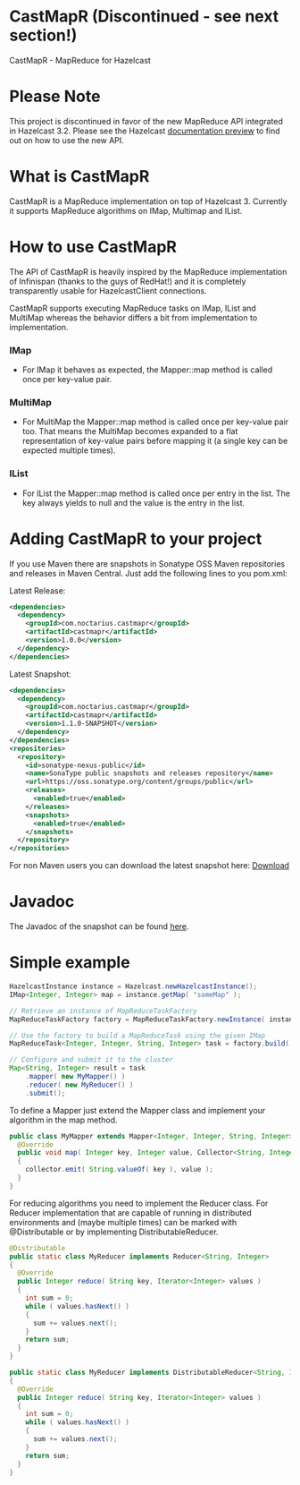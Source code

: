 CastMapR (Discontinued - see next section!)
========

CastMapR - MapReduce for Hazelcast

# Please Note

This project is discontinued in favor of the new MapReduce API integrated in Hazelcast 3.2. Please see the Hazelcast [documentation preview](https://docs.google.com/file/d/0B96T_cfRa_uxWU1vNFNCOHl2Rms) to find out on how to use the new API.

# What is CastMapR

CastMapR is a MapReduce implementation on top of Hazelcast 3. Currently it supports MapReduce algorithms on IMap, Multimap and IList.

# How to use CastMapR

The API of CastMapR is heavily inspired by the MapReduce implementation of Infinispan (thanks to the guys of RedHat!) and it is completely transparently usable for HazelcastClient connections.

CastMapR supports executing MapReduce tasks on IMap, IList and MultiMap whereas the behavior differs a bit from implementation to implementation.

### IMap ###
+ For IMap it behaves as expected, the Mapper::map method is called once per key-value pair.

### MultiMap ###
+ For MultiMap the Mapper::map method is called once per key-value pair too. That means the MultiMap becomes expanded to a flat representation of key-value pairs before mapping it (a single key can be expected multiple times).

### IList ###
+ For IList the Mapper::map method is called once per entry in the list. The key always yields to null and the value is the entry in the list. 

# Adding CastMapR to your project

If you use Maven there are snapshots in Sonatype OSS Maven repositories and releases in Maven Central. Just add the following lines to you pom.xml:

Latest Release:
```xml
<dependencies>
  <dependency>
    <groupId>com.noctarius.castmapr</groupId>
    <artifactId>castmapr</artifactId>
    <version>1.0.0</version>
  </dependency>
</dependencies>
```

Latest Snapshot:
```xml
<dependencies>
  <dependency>
    <groupId>com.noctarius.castmapr</groupId>
    <artifactId>castmapr</artifactId>
    <version>1.1.0-SNAPSHOT</version>
  </dependency>
</dependencies>
<repositories>
  <repository>
    <id>sonatype-nexus-public</id>
    <name>SonaType public snapshots and releases repository</name>
    <url>https://oss.sonatype.org/content/groups/public</url>
    <releases>
      <enabled>true</enabled>
    </releases>
    <snapshots>
      <enabled>true</enabled>
    </snapshots>
  </repository>
</repositories>
```

For non Maven users you can download the latest snapshot here:
[Download](https://oss.sonatype.org/content/repositories/snapshots/com/noctarius/castmapr/castmapr/0.0.1-SNAPSHOT/)

# Javadoc

The Javadoc of the snapshot can be found [here](https://noctarius.ci.cloudbees.com/job/CastMapR/javadoc/).

# Simple example

```java
HazelcastInstance instance = Hazelcast.newHazelcastInstance();
IMap<Integer, Integer> map = instance.getMap( "someMap" );

// Retrieve an instance of MapReduceTaskFactory
MapReduceTaskFactory factory = MapReduceTaskFactory.newInstance( instance );

// Use the factory to build a MapReduceTask using the given IMap
MapReduceTask<Integer, Integer, String, Integer> task = factory.build( map );

// Configure and submit it to the cluster
Map<String, Integer> result = task
	.mapper( new MyMapper() )
	.reducer( new MyReducer() )
	.submit();
``` 

To define a Mapper just extend the Mapper class and implement your algorithm in the map method.
```java
public class MyMapper extends Mapper<Integer, Integer, String, Integer> {
  @Override
  public void map( Integer key, Integer value, Collector<String, Integer> collector )
  {
    collector.emit( String.valueOf( key ), value );
  }
}
```

For reducing algorithms you need to implement the Reducer class. For Reducer implementation that are capable of running in distributed environments and (maybe multiple times) can be marked with @Distributable or by implementing DistributableReducer.
```java
@Distributable
public static class MyReducer implements Reducer<String, Integer>
{
  @Override
  public Integer reduce( String key, Iterator<Integer> values )
  {
    int sum = 0;
    while ( values.hasNext() )
    {
      sum += values.next();
    }
    return sum;
  }
}
```
```java
public static class MyReducer implements DistributableReducer<String, Integer>
{
  @Override
  public Integer reduce( String key, Iterator<Integer> values )
  {
    int sum = 0;
    while ( values.hasNext() )
    {
      sum += values.next();
    }
    return sum;
  }
}
```
